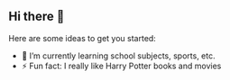 ## Hi there 👋




Here are some ideas to get you started:

- 🌱 I’m currently learning school subjects, sports, etc.
- ⚡ Fun fact: I really like Harry Potter books and movies
